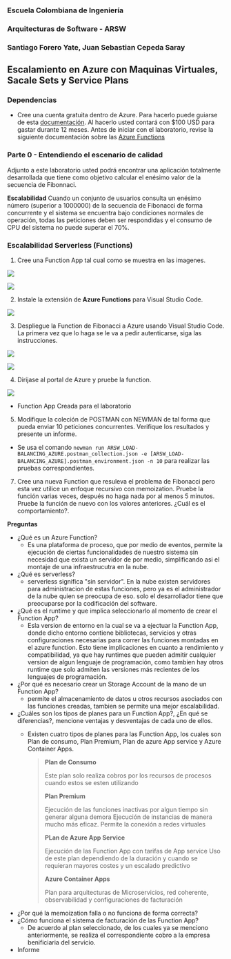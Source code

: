### Escuela Colombiana de Ingeniería
### Arquitecturas de Software - ARSW


### Santiago Forero Yate, Juan Sebastian Cepeda Saray

## Escalamiento en Azure con Maquinas Virtuales, Sacale Sets y Service Plans

### Dependencias
* Cree una cuenta gratuita dentro de Azure. Para hacerlo puede guiarse de esta [documentación](https://azure.microsoft.com/es-es/free/students/). Al hacerlo usted contará con $100 USD para gastar durante 12 meses.
Antes de iniciar con el laboratorio, revise la siguiente documentación sobre las [Azure Functions](https://www.c-sharpcorner.com/article/an-overview-of-azure-functions/)

### Parte 0 - Entendiendo el escenario de calidad

Adjunto a este laboratorio usted podrá encontrar una aplicación totalmente desarrollada que tiene como objetivo calcular el enésimo valor de la secuencia de Fibonnaci.

**Escalabilidad**
Cuando un conjunto de usuarios consulta un enésimo número (superior a 1000000) de la secuencia de Fibonacci de forma concurrente y el sistema se encuentra bajo condiciones normales de operación, todas las peticiones deben ser respondidas y el consumo de CPU del sistema no puede superar el 70%.

### Escalabilidad Serverless (Functions)

1. Cree una Function App tal cual como se muestra en las  imagenes.

![](images/part3/part3-function-config.png)

![](images/part3/part3-function-configii.png)

2. Instale la extensión de **Azure Functions** para Visual Studio Code.

![](images/part3/part3-install-extension.png)

3. Despliegue la Function de Fibonacci a Azure usando Visual Studio Code. La primera vez que lo haga se le va a pedir autenticarse, siga las instrucciones.

![](images/part3/part3-deploy-function-1.png)

![](images/part3/part3-deploy-function-2.png)

4. Dirijase al portal de Azure y pruebe la function.

![](images/part3/part3-test-function.png)

- Function App Creada para el laboratorio


5. Modifique la coleción de POSTMAN con NEWMAN de tal forma que pueda enviar 10 peticiones concurrentes. Verifique los resultados y presente un informe.

  - Se usa el comando `newman run ARSW_LOAD-BALANCING_AZURE.postman_collection.json -e [ARSW_LOAD-BALANCING_AZURE].postman_environment.json -n 10` para realizar las pruebas correspondientes.

7. Cree una nueva Function que resuleva el problema de Fibonacci pero esta vez utilice un enfoque recursivo con memoization. Pruebe la función varias veces, después no haga nada por al menos 5 minutos. Pruebe la función de nuevo con los valores anteriores. ¿Cuál es el comportamiento?.

**Preguntas**

* ¿Qué es un Azure Function?
  - Es una plataforma de proceso, que por medio de eventos, permite la ejecución de ciertas funcionalidades de nuestro sistema sin necesidad que exista un servidor de por medio, simplificando asi el montaje de una infraestrucutra en la nube.
* ¿Qué es serverless?
  - serverless significa "sin servidor". En la nube existen servidores para administracion de estas funciones, pero ya es el administrador de la nube quien se preocupa de eso. solo el desarrollador tiene que preocuparse por la codificación del software.
* ¿Qué es el runtime y que implica seleccionarlo al momento de crear el Function App?
  - Esla version de entorno en la cual se va a ejectuar la Function App, donde dicho entorno contiene bibliotecas, servicios y otras configuraciones necesarias para correr las funciones montadas en el azure function. Esto tiene implicaciones en cuanto a rendimiento y compatibilidad, ya que hay runtimes que pueden admitir cualquier version de algun lenguaje de programación, como tambien hay otros runtime que solo admiten las versiones más recientes de los lenguajes de programación.
* ¿Por qué es necesario crear un Storage Account de la mano de un Function App?
  - permite el almacenamiento de datos u otros recursos asociados con las funciones creadas, tambien se permite una mejor escalabilidad.
* ¿Cuáles son los tipos de planes para un Function App?, ¿En qué se diferencias?, mencione ventajas y desventajas de cada uno de ellos.
  - Existen cuatro tipos de planes para las Function App, los cuales son Plan de consumo, Plan Premium, Plan de azure App service y Azure Container Apps.
    
    >
    > **Plan de Consumo**
    >
    > Este plan solo realiza cobros por los recursos de procesos cuando estos se esten utilizando 
    >
    > **Plan Premium**
    >
    > Ejecución de las funciones inactivas por algun tiempo sin generar alguna demora
    > Ejecución de instancias de manera mucho más eficaz.
    > Permite la conexión a redes virtuales
    >
    > **PLan de Azure App Service**
    >
    > Ejecución de las Function App con tarifas de App service 
    > Uso de este plan dependiendo de la duración y cuando se requieran mayores costes y un escalado predictivo
    > 
    > **Azure Container Apps**
    >
    > Plan para arquitecturas de Microservicios, red coherente, observabilidad y configuraciones de facturación
    >
* ¿Por qué la memoization falla o no funciona de forma correcta?
* ¿Cómo funciona el sistema de facturación de las Function App?
  - De acuerdo al plan seleccionado, de los cuales ya se menciono anteriormente, se realiza el correspondiente cobro a la empresa benificiaria del servicio.
* Informe
